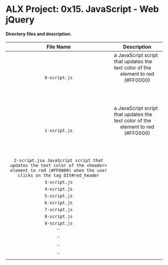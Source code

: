 # ALX Project: 0x15. JavaScript - Web jQuery
#### Directory files and description.
|File Name  |Description  |
|:-----------:|----------------------|
| `0-script.js` |a JavaScript script that updates the text color of the <header> element to red (#FF0000)|
| `1-script.js` |a JavaScript script that updates the text color of the <header> element to red (#FF0000)|
| `2-script.jsa JavaScript script that updates the text color of the <header> element to red (#FF0000) when the user clicks on the tag DIV#red_header` ||
| `3-script.js` ||
| `4-script.js` ||
| `5-script.js` ||
| `6-script.js` ||
| `7-script.js` ||
| `8-script.js` ||
| `9-script.js` ||
| `` ||
| `` ||
| `` ||
| `` ||
